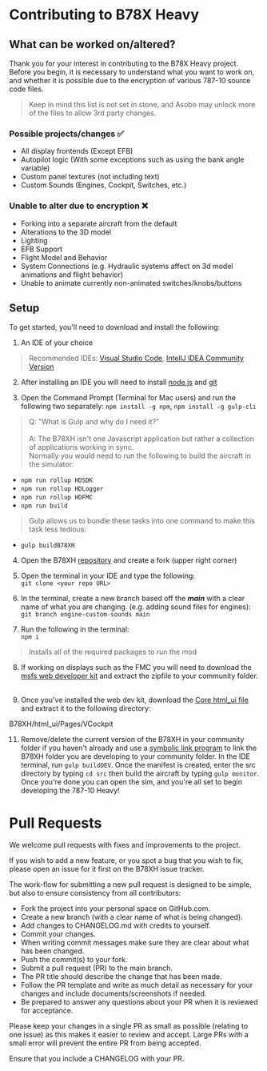 # Contributing to B78X Heavy

## What can be worked on/altered? 

Thank you for your interest in contributing to the B78X Heavy project. Before you begin, it is necessary to understand what you want to work on, and whether it is possible due to the encryption of various 787-10 source code files. 

> Keep in mind this list is not set in stone, and Asobo may unlock more of the files to allow 3rd party changes. 

### Possible projects/changes ✅
* All display frontends (Except EFB)
* Autopilot logic (With some exceptions such as using the bank angle variable)
* Custom panel textures (not including text)
* Custom Sounds (Engines, Cockpit, Switches, etc.)

### Unable to alter due to encryption ❌
* Forking into a separate aircraft from the default
* Alterations to the 3D model 
* Lighting
* EFB Support 
* Flight Model and Behavior 
* System Connections (e.g. Hydraulic systems affect on 3d model animations and flight behavior)
* Unable to animate currently non-animated switches/knobs/buttons 


## Setup

To get started, you'll need to download
and install the following: 

1. An IDE of your choice
> Recommended IDEs: [Visual Studio Code](https://code.visualstudio.com/), [IntellJ IDEA Community Version](https://www.jetbrains.com/idea/download/#section=windows)

2. After installing an IDE you will need to install [node.js](https://nodejs.org/en/) and [git](https://git-scm.com/downloads)

3. Open the Command Prompt (Terminal for Mac users) and run the following two separately: 
`npm install -g npm`, `npm install -g gulp-cli`

>Q: "What is Gulp and why do I need it?"<br><br>
>A: The B78XH isn't one Javascript application but rather a collection of applications working in sync.<br>
>Normally you would need to run the following to build the aircraft in the simulator: 

* `npm run rollup HDSDK`
* `npm run rollup HDLogger`
* `npm run rollup HDFMC`
* `npm run build`

>Gulp allows us to bundle these tasks into one command to make this task less tedious:

* `gulp buildB78XH`

4. Open the B78XH [repository](https://github.com/Heavy-Division/B78XH.git) and create a fork (upper right corner)


5. Open the terminal in your IDE and type the following:<br>
 `git clone <your repo URL>`


6. In the terminal, create a new branch based off the ***main*** with a clear name of what you are changing. (e.g. adding sound files for engines):<br>
`git branch engine-custom-sounds main`


7. Run the following in the terminal:<br>
`npm i`
>Installs all of the required packages to run the mod

8. If working on displays such as the FMC you will need to download the [msfs web developer kit](https://github.com/dga711/msfs-webui-devkit) and extract the zipfile to your community folder.<br><br>

9. Once you've installed the web dev kit, download the [Core html_ui file](https://cdn.discordapp.com/attachments/915345919690555412/966878170479476806/Core.zip) and extract it to the following directory:

B78XH/html_ui/Pages/VCockpit

11. Remove/delete the current version of the B78XH in your community folder if you haven't already and use a [symbolic link program](https://schinagl.priv.at/nt/hardlinkshellext/HardLinkShellExt_X64.exe) to link the B78XH folder you are developing to your community folder. In the IDE terminal, run `gulp buildDEV`. Once the manifest is created, enter the src directory by typing `cd src` then build the aircraft by typing `gulp monitor`. Once you're done you can open the sim, and you're all set to begin developing the 787-10 Heavy!

# Pull Requests 
We welcome pull requests with fixes and improvements to the project.

If you wish to add a new feature, or you spot a bug that you wish to fix, please open an issue for it first on the B78XH issue tracker.

The work-flow for submitting a new pull request is designed to be simple, but also to ensure consistency from all contributors:

* Fork the project into your personal space on GitHub.com.
* Create a new branch (with a clear name of what is being changed).
* Add changes to CHANGELOG.md with credits to yourself.
* Commit your changes. 
* When writing commit messages make sure they are clear about what has been changed.
* Push the commit(s) to your fork.
* Submit a pull request (PR) to the main branch.
* The PR title should describe the change that has been made.
* Follow the PR template and write as much detail as necessary for your changes and include documents/screenshots if needed.
* Be prepared to answer any questions about your PR when it is reviewed for acceptance.

Please keep your changes in a single PR as small as possible (relating to one issue) as this makes it easier to review and accept. Large PRs with a small error will prevent the entire PR from being accepted.

Ensure that you include a CHANGELOG with your PR.
